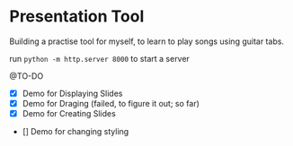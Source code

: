 # Presentation Tool

Building a practise tool for myself, to learn to play songs using guitar tabs.

run `python -m http.server 8000` to start a server

@TO-DO

- [x] Demo for Displaying Slides
- [x] Demo for Draging (failed, to figure it out; so far)
- [x] Demo for Creating Slides
- [] Demo for changing styling